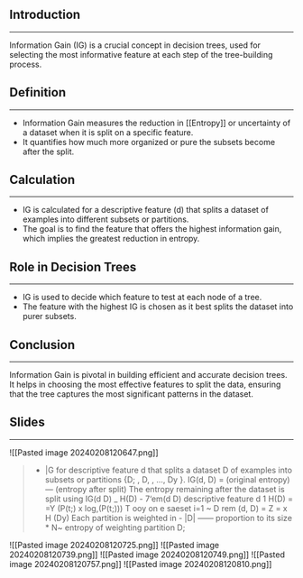 ## Introduction
---
Information Gain (IG) is a crucial concept in decision trees, used for selecting the most informative feature at each step of the tree-building process.

## Definition
---
- Information Gain measures the reduction in [[Entropy]] or uncertainty of a dataset when it is split on a specific feature.
- It quantifies how much more organized or pure the subsets become after the split.

## Calculation
---
- IG is calculated for a descriptive feature \(d\) that splits a dataset of examples into different subsets or partitions.
- The goal is to find the feature that offers the highest information gain, which implies the greatest reduction in entropy.

## Role in Decision Trees
---
- IG is used to decide which feature to test at each node of a tree.
- The feature with the highest IG is chosen as it best splits the dataset into purer subsets.

## Conclusion
---
Information Gain is pivotal in building efficient and accurate decision trees. It helps in choosing the most effective features to split the data, ensuring that the tree captures the most significant patterns in the dataset.

## Slides
---
![[Pasted image 20240208120647.png]]
> * |G for descriptive feature d that splits a dataset D of examples into subsets or partitions {D; , D, , ..., Dy }. IG(d, D) = (original entropy) — (entropy after split) The entropy remaining after the dataset is split using IG(d D) _ H(D) - 7‘em(d D) descriptive feature d 1 H(D) = =Y (P(t;) x log,(P(t;))) T ooy on e saeset i=1 ~ D rem (d, D) = Z = x H (Dy) Each partition is weighted in - |D| —— proportion to its size * N~ entropy of weighting partition D;

![[Pasted image 20240208120725.png]]
![[Pasted image 20240208120739.png]]
![[Pasted image 20240208120749.png]]
![[Pasted image 20240208120757.png]]
![[Pasted image 20240208120810.png]]

